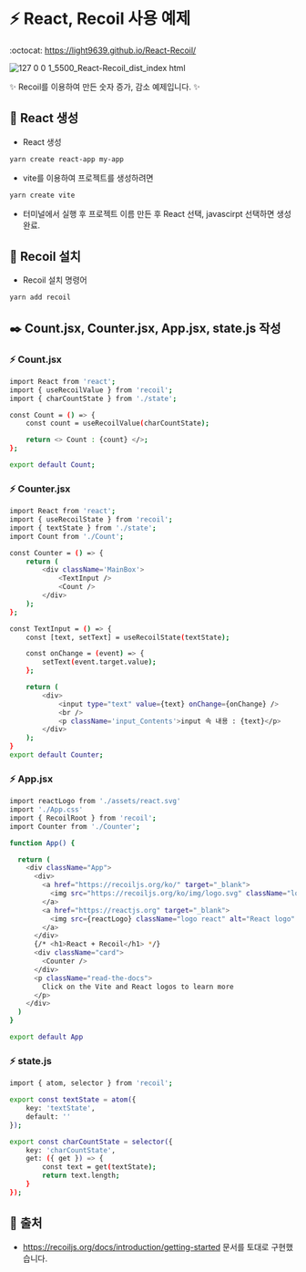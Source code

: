 # :zap: React, Recoil 사용 예제
:octocat: https://light9639.github.io/React-Recoil/

![127 0 0 1_5500_React-Recoil_dist_index html](https://user-images.githubusercontent.com/95972251/201916379-e920630a-753b-4799-89b8-b3cd0f3c394e.png)

:sparkles: Recoil를 이용하여 만든 숫자 증가, 감소 예제입니다. :sparkles:
## :tada: React 생성
- React 생성
```bash
yarn create react-app my-app
```

- vite를 이용하여 프로젝트를 생성하려면

```bash
yarn create vite
```
- 터미널에서 실행 후 프로젝트 이름 만든 후 React 선택, javascirpt 선택하면 생성 완료.
## 🚝 Recoil 설치
- Recoil 설치 명령어
```bash
yarn add recoil
```

## ✒️ Count.jsx, Counter.jsx, App.jsx, state.js 작성
### :zap: Count.jsx
```bash
import React from 'react';
import { useRecoilValue } from 'recoil';
import { charCountState } from './state';

const Count = () => {
    const count = useRecoilValue(charCountState);

    return <> Count : {count} </>;
};

export default Count;
```

### :zap: Counter.jsx
```bash
import React from 'react';
import { useRecoilState } from 'recoil';
import { textState } from './state';
import Count from './Count';

const Counter = () => {
    return (
        <div className='MainBox'>
            <TextInput />
            <Count />
        </div>
    );
};

const TextInput = () => {
    const [text, setText] = useRecoilState(textState);

    const onChange = (event) => {
        setText(event.target.value);
    };

    return (
        <div>
            <input type="text" value={text} onChange={onChange} />
            <br />
            <p className='input_Contents'>input 속 내용 : {text}</p>
        </div>
    );
}
export default Counter;
```

### :zap: App.jsx
```bash
import reactLogo from './assets/react.svg'
import './App.css'
import { RecoilRoot } from 'recoil';
import Counter from './Counter';

function App() {

  return (
    <div className="App">
      <div>
        <a href="https://recoiljs.org/ko/" target="_blank">
          <img src="https://recoiljs.org/ko/img/logo.svg" className="logo" alt="Vite logo" />
        </a>
        <a href="https://reactjs.org" target="_blank">
          <img src={reactLogo} className="logo react" alt="React logo" />
        </a>
      </div>
      {/* <h1>React + Recoil</h1> */}
      <div className="card">
        <Counter />
      </div>
      <p className="read-the-docs">
        Click on the Vite and React logos to learn more
      </p>
    </div>
  )
}

export default App
```

### :zap: state.js
```bash
import { atom, selector } from 'recoil';

export const textState = atom({
    key: 'textState',
    default: ''
});

export const charCountState = selector({
    key: 'charCountState',
    get: ({ get }) => {
        const text = get(textState);
        return text.length;
    }
});
```

## 📎 출처
- https://recoiljs.org/docs/introduction/getting-started 문서를 토대로 구현했습니다.
